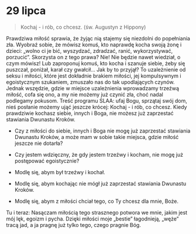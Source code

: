 
# 29 lipca

> Kochaj - i rób, co chcesz. (św. Augustyn z Hippony)

Prawdziwa miłość sprawia, że żyjąc nią stajemy się niezdolni do popełniania zła. Wyobraź sobie, że mówisz komuś, kto naprawdę kocha swoją żonę i dzieci: „wolno ci je bić, wyszydzać, zdradzać, ranić, wykorzystywać, porzucić”. Skorzysta on z tego prawa? Nie! Nie będzie nawet wiedział, o czym mówisz! Lub zaproponuj komuś, kto kocha i szanuje siebie, żeby się puszczał, poniżał, karał czy gwałcił... Jak by to przyjął? To uzależnienie od seksu i miłości, które jest dokładnie brakiem miłości, jej kompulsywnym i egoistycznym szukaniem, zmuszało nas do tak upodlających czynów. Jednak wszędzie, gdzie w miejsce uzależnienia wprowadzamy trzeźwą miłość, cofa się ono, a my nie możemy już czynić zła, choć nadal podlegamy pokusom. Treść programu SLAA: ufaj Bogu, sprzątaj swój dom, nieś posłanie możemy ująć jeszcze krócej: Kochaj - i rób, co chcesz. Kiedy prawdziwie kochasz siebie, innych i Boga, nie możesz już zaprzestać stawiania Dwunastu Kroków.

- Czy z miłości do siebie, innych i Boga nie mogę już zaprzestać stawiania Dwunastu Kroków, a może mam w sobie takie miejsca, gdzie miłość jeszcze nie dotarła?
- Czy jestem wdzięczny, że gdy jestem trzeźwy i kocham, nie mogę już postępować egoistycznie?

- Modlę się, abym był trzeźwy i kochał.
- Modlę się, abym kochając nie mógł już zaprzestać stawiania Dwunastu Kroków.
- Modlę się, abym z miłości chciał tego, co Ty chcesz dla mnie, Boże.

Tu i teraz: Nasączam miłością tego strasznego potwora we mnie, jakim jest mój lęk, egoizm i pycha. Dzięki miłości moje „bestie” łagodnieją, „węże” tracą jad, a ja pragnę już tylko tego, czego pragnie Bóg.
